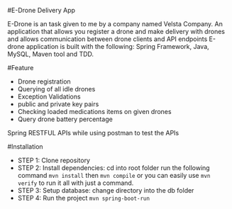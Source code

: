 
#E-Drone Delivery App

E-Drone is an task given to me by a company named Velsta Company. An application that allows you register a drone and 
make delivery with drones and allows communication between drone clients and API endpoints E-drone application is built 
with the following: Spring Framework, Java, MySQL, Maven tool and TDD.

#Feature
- Drone registration
- Querying of all idle drones
- Exception Validations
- public and private key pairs
- Checking loaded medications items on given drones
- Query drone battery percentage

Spring RESTFUL APIs while using postman to test the APIs

#Installation
- STEP 1: Clone repository
- STEP 2: Install dependencies: cd into root folder run the following command `mvn install` then `mvn compile` or you can 
  easily use `mvn verify` to run it all with just a command.
- STEP 3: Setup database: change directory into the db folder
- STEP 4: Run the project `mvn spring-boot-run`